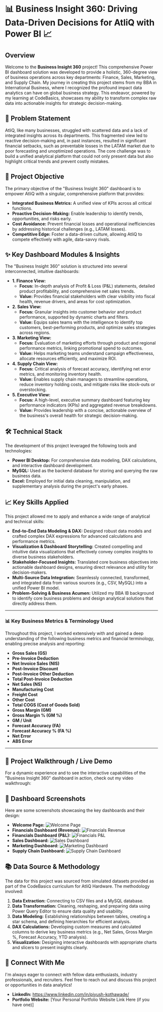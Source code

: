 # 📊 Business Insight 360: Driving Data-Driven Decisions for AtliQ with Power BI 📈

## Overview

Welcome to the **Business Insight 360** project! This comprehensive Power BI dashboard solution was developed to provide a holistic, 360-degree view of business operations across key departments: Finance, Sales, Marketing, and Supply Chain. My journey in creating this project stems from my BBA in International Business, where I recognized the profound impact data analytics can have on global business strategy. This endeavor, powered by my learning at CodeBasics, showcases my ability to transform complex raw data into actionable insights for strategic decision-making.

## 📝 Problem Statement

AtliQ, like many businesses, struggled with scattered data and a lack of integrated insights across its departments. This fragmented view led to reactive decision-making and, in past instances, resulted in significant financial setbacks, such as preventable losses in the LATAM market due to poor forecasting and unoptimized operations. The core challenge was to build a unified analytical platform that could not only present data but also highlight critical trends and prevent costly mistakes.

## 🎯 Project Objective

The primary objective of the "Business Insight 360" dashboard is to empower AtliQ with a singular, comprehensive platform that provides:
* **Integrated Business Metrics:** A unified view of KPIs across all critical functions.
* **Proactive Decision-Making:** Enable leadership to identify trends, opportunities, and risks early.
* **Cost Avoidance:** Prevent financial losses and operational inefficiencies by addressing historical challenges (e.g., LATAM losses).
* **Competitive Edge:** Foster a data-driven culture, allowing AtliQ to compete effectively with agile, data-savvy rivals.

## ✨ Key Dashboard Modules & Insights

The "Business Insight 360" solution is structured into several interconnected, intuitive dashboards:

* **1. Finance View:**
    * **Focus:** In-depth analysis of Profit & Loss (P&L) statements, detailed product profitability, and comprehensive net sales trends.
    * **Value:** Provides financial stakeholders with clear visibility into fiscal health, revenue drivers, and areas for cost optimization.
* **2. Sales View:**
    * **Focus:** Granular insights into customer behavior and product performance, supported by dynamic charts and filters.
    * **Value:** Equips sales teams with the intelligence to identify top customers, best-performing products, and optimize sales strategies across regions.
* **3. Marketing View:**
    * **Focus:** Evaluation of marketing efforts through product and regional performance metrics, linking promotional spend to outcomes.
    * **Value:** Helps marketing teams understand campaign effectiveness, allocate resources efficiently, and maximize ROI.
* **4. Supply Chain View:**
    * **Focus:** Critical analysis of forecast accuracy, identifying net error metrics, and monitoring inventory health.
    * **Value:** Enables supply chain managers to streamline operations, reduce inventory holding costs, and mitigate risks like stock-outs or overstocking.
* **5. Executive View:**
    * **Focus:** A high-level, executive summary dashboard featuring key performance indicators (KPIs) and aggregated revenue breakdowns.
    * **Value:** Provides leadership with a concise, actionable overview of the business's overall health for strategic decision-making.

## 🛠 Technical Stack

The development of this project leveraged the following tools and technologies:

* **Power BI Desktop:** For comprehensive data modeling, DAX calculations, and interactive dashboard development.
* **MySQL:** Used as the backend database for storing and querying the raw business data.
* **Excel:** Employed for initial data cleaning, manipulation, and supplementary analysis during the project's early phases.

## 📈 Key Skills Applied

This project allowed me to apply and enhance a wide range of analytical and technical skills:

* **End-to-End Data Modeling & DAX:** Designed robust data models and crafted complex DAX expressions for advanced calculations and performance metrics.
* **Visualization & Dashboard Storytelling:** Created compelling and intuitive data visualizations that effectively convey complex insights to diverse business stakeholders.
* **Stakeholder-Focused Insights:** Translated core business objectives into actionable dashboard designs, ensuring direct relevance and utility for decision-makers.
* **Multi-Source Data Integration:** Seamlessly connected, transformed, and integrated data from various sources (e.g., CSV, MySQL) into a unified Power BI model.
* **Problem-Solving & Business Acumen:** Utilized my BBA IB background to identify core business problems and design analytical solutions that directly address them.

---

### 📊 Key Business Metrics & Terminology Used

Throughout this project, I worked extensively with and gained a deep understanding of the following business metrics and financial terminology, enabling precise analysis and reporting:

* **Gross Sales (GS)**
* **Pre-Invoice Deduction**
* **Net Invoice Sales (NIS)**
* **Post-Invoice Discount**
* **Post-Invoice Other Deduction**
* **Total Post-Invoice Deduction**
* **Net Sales (NS)**
* **Manufacturing Cost**
* **Freight Cost**
* **Other Cost**
* **Total COGS (Cost of Goods Sold)**
* **Gross Margin (GM)**
* **Gross Margin % (GM %)**
* **GM / Unit**
* **Forecast Accuracy (FA)**
* **Forecast Accuracy % (FA %)**
* **Net Error**
* **ABS Error**

---

## 🎥 Project Walkthrough / Live Demo

For a dynamic experience and to see the interactive capabilities of the "Business Insight 360" dashboard in action, check out my video walkthrough:


## 📸 Dashboard Screenshots

Here are some screenshots showcasing the key dashboards and their design:

* **Welcome Page:**
    ![Welcome Page](images/welcome_page.png)
* **Financials Dashboard (Revenue):**
    ![Financials Revenue](images/financials_revenue.png)
* **Financials Dashboard (P&L):**
    ![Financials P&L](images/financials_pnl.png)
* **Sales Dashboard:**
    ![Sales Dashboard](images/sales_dashboard.png)
* **Marketing Dashboard:**
    ![Marketing Dashboard](images/marketing_dashboard.png)
* **Supply Chain Dashboard:**
    ![Supply Chain Dashboard](images/supply_chain_dashboard.png)


## 📚 Data Source & Methodology

The data for this project was sourced from simulated datasets provided as part of the CodeBasics curriculum for AtliQ Hardware. The methodology involved:
1.  **Data Extraction:** Connecting to CSV files and a MySQL database.
2.  **Data Transformation:** Cleaning, reshaping, and preparing data using Power Query Editor to ensure data quality and usability.
3.  **Data Modeling:** Establishing relationships between tables, creating a star schema, and defining hierarchies for efficient analysis.
4.  **DAX Calculations:** Developing custom measures and calculated columns to derive key business metrics (e.g., Net Sales, Gross Margin %, Forecast Accuracy, YTD analysis).
5.  **Visualization:** Designing interactive dashboards with appropriate charts and slicers to present insights clearly.


## 🔗 Connect With Me

I'm always eager to connect with fellow data enthusiasts, industry professionals, and recruiters. Feel free to reach out and discuss this project or opportunities in data analytics!

* **LinkedIn:** https://www.linkedin.com/in/piyush-kothawade/
* **Portfolio Website:** [Your Personal Portfolio Website Link Here (if you have one)]
